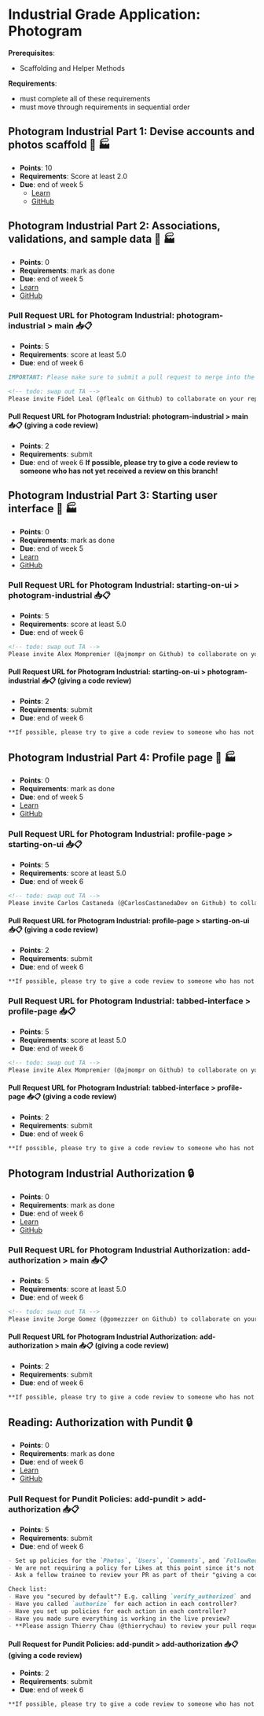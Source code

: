 # Industrial Grade Application: Photogram
<!-- TODO: add point requirements -->
<!-- TODO: refactor so we merge into main (which is more common) -->

**Prerequisites**:
- Scaffolding and Helper Methods

**Requirements**:
- must complete all of these requirements
- must move through requirements in sequential order

<!-- TODO: overview -->

## Photogram Industrial Part 1: Devise accounts and photos scaffold 📸 🏭
- **Points**: 10
- **Requirements**: Score at least 2.0
- **Due**: end of week 5
  - [Learn](https://learn.firstdraft.com/lessons/197-photogram-industrial-part-1)
  - [GitHub](https://github.com/appdev-lessons/photogram-industrial-part-1)

## Photogram Industrial Part 2: Associations, validations, and sample data 📸 🏭
- **Points**: 0
- **Requirements**:  mark as done
- **Due**: end of week 5
- [Learn](https://learn.firstdraft.com/lessons/198-photogram-industrial-part-2)
- [GitHub](https://github.com/appdev-lessons/photogram-industrial-part-2)

### Pull Request URL for Photogram Industrial: photogram-industrial > main 📥📋
- **Points**: 5
- **Requirements**:  score at least 5.0
- **Due**: end of week 6
```md
IMPORTANT: Please make sure to submit a pull request to merge into the `main` branch of <u>your own repository</u>. We do not want to submit requests to pull into the `appdev-projects` repository! 😵‍💫

<!-- todo: swap out TA -->
Please invite Fidel Leal (@flealc on Github) to collaborate on your repository. Also, be sure to **assign @flealc to review your pull request**.
```

#### Pull Request URL for Photogram Industrial: photogram-industrial > main 📥📋 (giving a code review)
- **Points**: 2
- **Requirements**:  submit
- **Due**: end of week 6
  **If possible, please try to give a code review to someone who has not yet received a review on this branch!**

## Photogram Industrial Part 3: Starting user interface 📸 🏭
- **Points**: 0
- **Requirements**:  mark as done
- **Due**: end of week 5
- [Learn](https://learn.firstdraft.com/lessons/199-photogram-industrial-part-3)
- [GitHub](https://github.com/appdev-lessons/photogram-industrial-part-3)


### Pull Request URL for Photogram Industrial: starting-on-ui > photogram-industrial 📥📋
- **Points**: 5
- **Requirements**:  score at least 5.0
- **Due**: end of week 6
```md
<!-- todo: swap out TA -->
Please invite Alex Mompremier (@ajmompr on Github) to collaborate on your repository. Also, be sure to **assign @ajmompr to review your pull request**.
```

#### Pull Request URL for Photogram Industrial: starting-on-ui > photogram-industrial 📥📋 (giving a code review)
- **Points**: 2
- **Requirements**:  submit
- **Due**: end of week 6
```md
**If possible, please try to give a code review to someone who has not yet received a review on this branch!**
```

## Photogram Industrial Part 4: Profile page 📸 🏭
- **Points**: 0
- **Requirements**:  mark as done
- **Due**: end of week 5
- [Learn](https://learn.firstdraft.com/lessons/200-photogram-industrial-part-4)
- [GitHub](https://github.com/appdev-lessons/photogram-industrial-part-4)


### Pull Request URL for Photogram Industrial: profile-page > starting-on-ui 📥📋
- **Points**: 5
- **Requirements**:  score at least 5.0
- **Due**: end of week 6
```md
<!-- todo: swap out TA -->
Please invite Carlos Castaneda (@CarlosCastanedaDev on Github) to collaborate on your repository. Also, be sure to **assign @CarlosCastanedaDev to review your pull request**.
```
#### Pull Request URL for Photogram Industrial: profile-page > starting-on-ui 📥📋 (giving a code review)
- **Points**: 2
- **Requirements**:  submit
- **Due**: end of week 6
```md
**If possible, please try to give a code review to someone who has not yet received a review on this branch!**
```

### Pull Request URL for Photogram Industrial: tabbed-interface > profile-page 📥📋
- **Points**: 5
- **Requirements**:  score at least 5.0
- **Due**: end of week 6
```md
<!-- todo: swap out TA -->
Please invite Alex Mompremier (@ajmompr on Github) to collaborate on your repository. Also, be sure to **assign @ajmompr to review your pull request**.
```

#### Pull Request URL for Photogram Industrial: tabbed-interface > profile-page 📥📋 (giving a code review)
- **Points**: 2
- **Requirements**:  submit
- **Due**: end of week 6
```md
**If possible, please try to give a code review to someone who has not yet received a review on this branch!**
```

## Photogram Industrial Authorization 🔒
- **Points**: 0
- **Requirements**:  mark as done
- **Due**: end of week 6
- [Learn](https://learn.firstdraft.com/lessons/201-photogram-industrial-authorization)
- [GitHub](https://github.com/appdev-lessons/photogram-industrial-authorization)


### Pull Request URL for Photogram Industrial Authorization: add-authorization > main 📥📋
- **Points**: 5
- **Requirements**:  score at least 5.0
- **Due**: end of week 6
```md
<!-- todo: swap out TA -->
Please invite Jorge Gomez (@gomezzzer on Github) to collaborate on your repository. Also, be sure to **assign @gomezzzer to review your pull request**.
```

#### Pull Request URL for Photogram Industrial Authorization: add-authorization > main 📥📋 (giving a code review)
- **Points**: 2
- **Requirements**:  submit
- **Due**: end of week 6
```md
**If possible, please try to give a code review to someone who has not yet received a review on this branch!**
```

## Reading: Authorization with Pundit 🔒
- **Points**: 0
- **Requirements**:  mark as done
- **Due**: end of week 6
- [Learn](https://learn.firstdraft.com/lessons/202-pundit-authorization)
- [GitHub](https://github.com/appdev-lessons/pundit-authorization)


### Pull Request for Pundit Policies: add-pundit > add-authorization 📥📋
- **Points**: 5
- **Requirements**:  submit
- **Due**: end of week 6
```md
- Set up policies for the `Photos`, `Users`, `Comments`, and `FollowRequests` controllers.
- We are not requiring a policy for Likes at this point since it's not fully implemented.
- Ask a fellow trainee to review your PR as part of their "giving a code review" assignment.

Check list:
- Have you "secured by default"? E.g. calling `verify_authorized` and `verify_policy_scoped` after each action in the application controller.
- Have you called `authorize` for each action in each controller?
- Have you set up policies for each action in each controller?
- Have you made sure everything is working in the live preview?
- **Please assign Thierry Chau (@thierrychau) to review your pull request**.
```

#### Pull Request for Pundit Policies: add-pundit > add-authorization 📥📋 (giving a code review)
- **Points**: 2
- **Requirements**:  submit
- **Due**: end of week 6
```md
**If possible, please try to give a code review to someone who has not yet received a review on this branch!**
```

